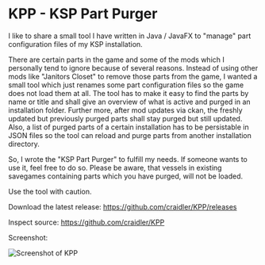 # KPP - KSP Part Purger

I like to share a small tool I have written in Java / JavaFX to "manage" part configuration files of my KSP installation.

There are certain parts in the game and some of the mods which I personally tend to ignore because of several reasons. Instead of using other mods like "Janitors Closet" to remove those parts from the game, I wanted a small tool which just renames some part configuration files so the game does not load them at all. The tool has to make it easy to find the parts by name or title and shall give an overview of what is active and purged in an installation folder. Further more, after mod updates via ckan, the freshly updated but previously purged parts shall stay purged but still updated. Also, a list of purged parts of a certain installation has to be persistable in JSON files so the tool can reload and purge parts from another installation directory.

So, I wrote the "KSP Part Purger" to fulfill my needs. If someone wants to use it, feel free to do so. Please be aware, that vessels in existing savegames containing parts which you have purged, will not be loaded.

Use the tool with caution.

Download the latest release: https://github.com/craidler/KPP/releases

Inspect source: https://github.com/craidler/KPP

Screenshot:

![Screenshot of KPP](https://raw.githubusercontent.com/craidler/KPP/master/KPP.png)
